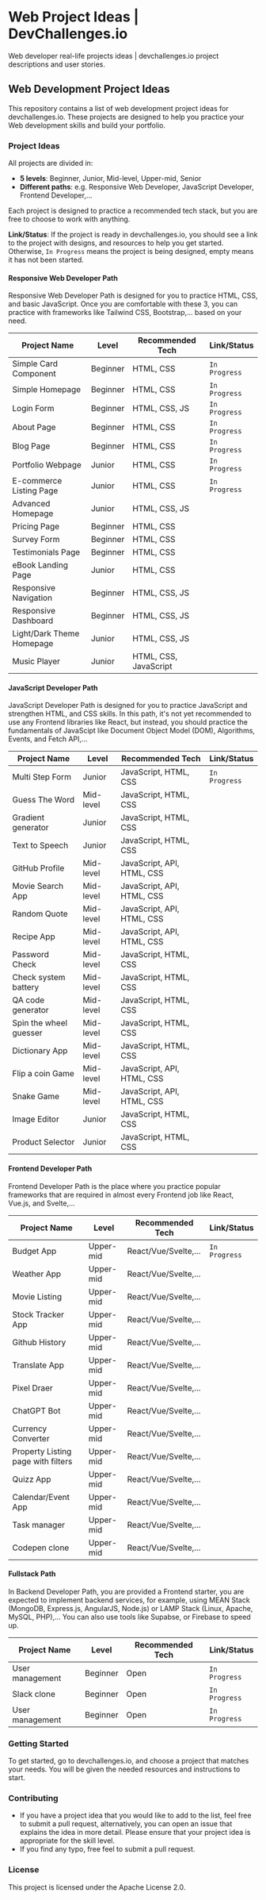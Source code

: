 # Web Project Ideas | DevChallenges.io
Web developer real-life projects ideas | devchallenges.io project descriptions and user stories.

## Web Development Project Ideas

This repository contains a list of web development project ideas for devchallenges.io. 
These projects are designed to help you practice your Web development skills and build your portfolio.

### Project Ideas

All projects are divided in:
- **5 levels**: Beginner, Junior, Mid-level, Upper-mid, Senior
- **Different paths**: e.g. Responsive Web Developer, JavaScript Developer, Frontend Developer,...

Each project is designed to practice a recommended tech stack, but you are free to choose to work with anything. 

**Link/Status**: If the project is ready in devchallenges.io, you should see a link to the project with designs, and resources to help you get started. Otherwise, `In Progress` means the project is being designed, empty means it has not been started.

#### Responsive Web Developer Path

Responsive Web Developer Path is designed for you to practice HTML, CSS, and basic JavaScript. Once you are comfortable with these 3, you can practice with frameworks like Tailwind CSS, Bootstrap,... based on your need.

| Project Name | Level | Recommended Tech | Link/Status
| --- | --- | --- | --- |
| Simple Card Component                        | Beginner       | HTML, CSS                       | `In Progress` 
| Simple Homepage                              | Beginner       | HTML, CSS                       | `In Progress`
| Login Form                                   | Beginner       | HTML, CSS, JS                   | `In Progress`
| About Page                                   | Beginner       | HTML, CSS                       | `In Progress`
| Blog Page                                    | Beginner       | HTML, CSS                       | `In Progress`
| Portfolio Webpage                            | Junior         | HTML, CSS                       | `In Progress`
| E-commerce Listing Page                      | Junior         | HTML, CSS                       | `In Progress`
| Advanced Homepage                            | Junior         | HTML, CSS, JS                   | 
| Pricing Page                                 | Beginner       | HTML, CSS                       | 
| Survey Form                                  | Beginner       | HTML, CSS                       | 
| Testimonials Page                            | Beginner       | HTML, CSS                       | 
| eBook Landing Page                           | Junior         | HTML, CSS                       | 
| Responsive Navigation                        | Beginner       | HTML, CSS, JS                   | 
| Responsive Dashboard                         | Beginner       | HTML, CSS, JS                   | 
| Light/Dark Theme Homepage                    | Junior         | HTML, CSS, JS                   | 
| Music Player                                 | Junior         | HTML, CSS, JavaScript           |  

#### JavaScript Developer Path

JavaScript Developer Path is designed for you to practice JavaScript and strengthen HTML, and CSS skills. In this path, it's not yet recommended to use any Frontend libraries like React, but instead, you should practice the fundamentals of JavaScipt like Document Object Model (DOM), Algorithms, Events, and Fetch API,...

| Project Name | Level | Recommended Tech | Link/Status
| --- | --- | --- | --- |
| Multi Step Form                        | Junior           | JavaScript, HTML, CSS               |  `In Progress`
| Guess The Word                         | Mid-level        | JavaScript, HTML, CSS               | 
| Gradient generator                     | Junior           | JavaScript, HTML, CSS               | 
| Text to Speech                         | Junior           | JavaScript, HTML, CSS               | 
| GitHub Profile                         | Mid-level        | JavaScript, API, HTML, CSS          | 
| Movie Search App                       | Mid-level        | JavaScript, API, HTML, CSS          | 
| Random Quote                           | Mid-level        | JavaScript, API, HTML, CSS          | 
| Recipe App                             | Mid-level        | JavaScript, API, HTML, CSS          | 
| Password Check                         | Mid-level        | JavaScript, HTML, CSS               | 
| Check system battery                   | Mid-level        | JavaScript, HTML, CSS               | 
| QA code generator                      | Mid-level        | JavaScript, HTML, CSS               | 
| Spin the wheel guesser                 | Mid-level        | JavaScript, HTML, CSS               | 
| Dictionary App                         | Mid-level        | JavaScript, HTML, CSS               |  
| Flip a coin Game                       | Mid-level        | JavaScript, API, HTML, CSS          | 
| Snake Game                             | Mid-level        | JavaScript, API, HTML, CSS          | 
| Image Editor                           |Junior            | JavaScript, HTML, CSS          | 
| Product Selector                           |Junior            | JavaScript, HTML, CSS          | 


#### Frontend Developer Path

Frontend Developer Path is the place where you practice popular frameworks that are required in almost every Frontend job like React, Vue.js, and Svelte,...

| Project Name | Level | Recommended Tech | Link/Status
| --- | --- | --- | --- |
| Budget App                          | Upper-mid       | React/Vue/Svelte,...                | `In Progress` 
| Weather App                         | Upper-mid       | React/Vue/Svelte,...                |  
| Movie Listing                       | Upper-mid       | React/Vue/Svelte,...                |  
| Stock Tracker App                   | Upper-mid       | React/Vue/Svelte,...                |  
| Github History                      | Upper-mid       | React/Vue/Svelte,...                |  
| Translate App                       | Upper-mid       | React/Vue/Svelte,...                |  
| Pixel Draer                         | Upper-mid       | React/Vue/Svelte,...                |  
| ChatGPT Bot                         | Upper-mid       | React/Vue/Svelte,...                |  
| Currency Converter                  | Upper-mid       | React/Vue/Svelte,...                | 
| Property Listing page with filters  | Upper-mid       | React/Vue/Svelte,...                | 
| Quizz App                           | Upper-mid       | React/Vue/Svelte,...                | 
| Calendar/Event App                  | Upper-mid       | React/Vue/Svelte,...                | 
| Task manager                        | Upper-mid       | React/Vue/Svelte,...                | 
| Codepen clone                       | Upper-mid       | React/Vue/Svelte,...                | 

#### Fullstack Path

In Backend Developer Path, you are provided a Frontend starter, you are expected to implement backend services, for example, using MEAN Stack (MongoDB, Express.js, AngularJS, Node.js) or LAMP Stack (Linux, Apache, MySQL, PHP),... You can also use tools like Supabse, or Firebase to speed up.

| Project Name | Level | Recommended Tech | Link/Status
| --- | --- | --- | --- |
| User management                         | Beginner       | Open                     | `In Progress` 
| Slack clone                             | Beginner       | Open                     | `In Progress` 
| User management                         | Beginner       | Open                     | `In Progress` 

### Getting Started

To get started, go to devchallenges.io, and choose a project that matches your needs. You will be given the needed resources and instructions to start. 

### Contributing

- If you have a project idea that you would like to add to the list, feel free to submit a pull request, alternatively, you can open an issue that explains the idea in more detail. Please ensure that your project idea is appropriate for the skill level.
- If you find any typo, free feel to submit a pull request.


### License

This project is licensed under the Apache License 2.0.

